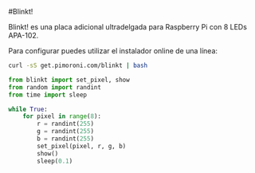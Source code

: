 <!--
---
name: 'Blinkt!'
class: board
type: led
formfactor: Otro
manufacturer: Pimoroni
description: Slimline board with 8 super-bright RGB LED indicators
url: http://blog.pimoroni.com/blinkt/
github: https://github.com/pimoroni/blinkt
buy: https://shop.pimoroni.com/products/blinkt
image: 'blinkt.png'
pincount: 40
eeprom: no
power:
  '2':
ground:
  '6':
pin:
  '16':
    name: Data
    mode: output
    active: high
  '18':
    name: Clock
    mode: output
    active: high
-->
#Blinkt!

Blinkt! es una placa adicional ultradelgada para Raspberry Pi con 8 LEDs APA-102.

Para configurar puedes utilizar el instalador online de una línea:

```bash
curl -sS get.pimoroni.com/blinkt | bash
```

```python
from blinkt import set_pixel, show
from random import randint
from time import sleep

while True:
    for pixel in range(8):
        r = randint(255)
        g = randint(255)
        b = randint(255)
        set_pixel(pixel, r, g, b)
        show()
        sleep(0.1)
```
